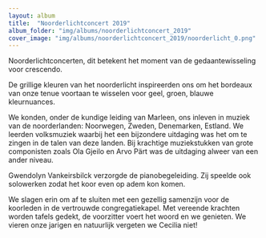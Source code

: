 ```yaml
---
layout: album
title:  "Noorderlichtconcert 2019"
album_folder: "img/albums/noorderlichtconcert_2019"
cover_image: "img/albums/noorderlichtconcert_2019/noorderlicht_0.png"
---
```


Noorderlichtconcerten, dit betekent het moment van de gedaantewisseling voor crescendo.

De grillige kleuren van het noorderlicht inspireerden ons om het bordeaux van onze tenue voortaan te wisselen voor geel, groen, blauwe kleurnuances.

We konden, onder de kundige leiding van Marleen, ons inleven in muziek van de noorderlanden: Noorwegen, Zweden, Denemarken, Estland. We leerden volksmuziek waarbij het een bijzondere uitdaging was het om te zingen in de talen van deze landen.
Bij krachtige muziekstukken van grote componisten zoals Ola Gjeilo en Arvo Pärt was de uitdaging alweer van een ander niveau.

Gwendolyn Vankeirsbilck verzorgde de pianobegeleiding. Zij speelde ook solowerken zodat het koor even op adem kon komen.

We slagen erin om af te sluiten met een gezellig samenzijn voor de koorleden in de vertrouwde congregatiekapel. Met vereende krachten worden tafels gedekt, de voorzitter voert het woord en we genieten. We vieren onze jarigen en natuurlijk vergeten we Cecilia niet!
